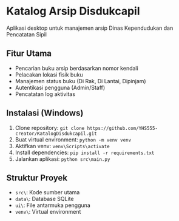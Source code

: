 # Katalog Arsip Disdukcapil 
 
Aplikasi desktop untuk manajemen arsip Dinas Kependudukan dan Pencatatan Sipil 
 
## Fitur Utama 
- Pencarian buku arsip berdasarkan nomor kendali 
- Pelacakan lokasi fisik buku 
- Manajemen status buku (Di Rak, Di Lantai, Dipinjam) 
- Autentikasi pengguna (Admin/Staff) 
- Pencatatan log aktivitas 
 
## Instalasi (Windows) 
1. Clone repository: `git clone https://github.com/YHS555-creator/KatalogDisdukcapil.git` 
2. Buat virtual environment: `python -m venv venv` 
3. Aktifkan venv: `venv\Scripts\activate` 
4. Install dependencies: `pip install -r requirements.txt` 
5. Jalankan aplikasi: `python src\main.py` 
 
## Struktur Proyek 
- `src\`: Kode sumber utama 
- `data\`: Database SQLite 
- `ui\`: File antarmuka pengguna 
- `venv\`: Virtual environment 
